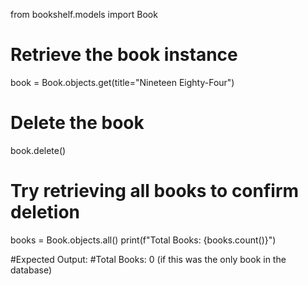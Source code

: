 from bookshelf.models import Book

# Retrieve the book instance
book = Book.objects.get(title="Nineteen Eighty-Four")

# Delete the book
book.delete()

# Try retrieving all books to confirm deletion
books = Book.objects.all()
print(f"Total Books: {books.count()}")

#Expected Output:
#Total Books: 0 (if this was the only book in the database)
